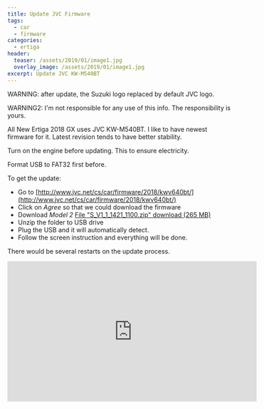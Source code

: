 ```yaml
---
title: Update JVC Firmware 
tags:
  - car
  - firmware
categories:
  - ertiga
header:
  teaser: /assets/2019/01/image1.jpg
  overlay_image: /assets/2019/01/image1.jpg
excerpt: Update JVC KW-M540BT
---
```

WARNING: after update, the Suzuki logo replaced by default JVC logo.

WARNING2: I'm not responsible for any use of this info. The responsibility is yours.

All New Ertiga 2018 GX uses JVC KW-M540BT. I like to have newest firmware for it. Latest revision tends to have better stability.

Turn on the engine before updating. This to ensure electricity.

Format USB to FAT32 first before.

To get the update:
* Go to [http://www.jvc.net/cs/car/firmware/2018/kwv640bt/](http://www.jvc.net/cs/car/firmware/2018/kwv640bt/)
* Click on *Agree* so that we could download the firmware
* Download *Model 2* [File "S_V1_1_1421_1100.zip" download (265 MB)](http://www.jvc.net/cs/car/firmware/2018/kwv640bt/software/S_V1_1_1421_1100.zip) 
* Unzip the folder to USB drive
* Plug the USB and it will automatically detect.
* Follow the screen instruction and everything will be done.

There would be several restarts on the update process.

<iframe width="560" height="315" src="https://www.youtube.com/embed/3CUKS1e5iy8" frameborder="0" allow="accelerometer; autoplay; encrypted-media; gyroscope; picture-in-picture" allowfullscreen></iframe>

